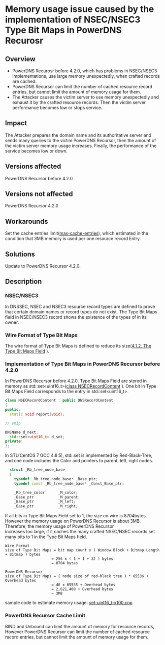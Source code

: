 # Memory usage issue caused by the implementation of NSEC/NSEC3 Type Bit Maps in PowerDNS Recurosr

## Overview

* PowerDNS Recurosr before 4.2.0, which has problems in NSEC/NSEC3 implementations, use large memory unexpectedly, when crafted records are cached.
* PowerDNS Recursor can limit the number of cached resource record entries, but cannot limit the amount of memory usage for them.
* The Attacker causes the victim server to use memory unexpectedly and exhaust it by the crafted resource records. Then the victim server performance becomes low or stops service.

## Impact

The Attacker prepares the domain name and its authoritative server and sends many queries to the victim PowerDNS Recursor,
then the amount of the victim server memory usage increases.
Finally, the performance of the service becomes low or down.

## Versions affected

PowerDNS Recursor before 4.2.0

## Versions not affected

PowerDNS Recursor 4.2.0

## Workarounds

Set the cache entries limit([max-cache-entries](https://doc.powerdns.com/recursor/settings.html#setting-max-cache-entries)), which estimated in the condition that 3MB memory is used per one resource record Entry.

## Solutions

Update to PowerDNS Recursor 4.2.0.

## Description

### NSEC/NSEC3

In DNSSEC, NSEC and NSEC3 resource record types are defined to prove that certain domain names or record types do not exist.
The Type Bit Maps field in NSEC/NSEC3 record shows the existence of the types of in its owner.

### Wire Format of Type Bit Maps

The wire format of Type Bit Maps is defined to reduce its size([4.1.2. The Type Bit Maps Field](https://tools.ietf.org/html/rfc4034#section-4.1.2) ).

### Implementation of Type Bit Maps in PowerDNS Recursor before 4.2.0

In PowerDNS Recursor before 4.2.0, Type Bit Maps Field are stored in memory as std::set<uint16_t>([class NSECRecordContent](https://github.com/PowerDNS/pdns/blob/rec-4.1.14/pdns/dnsrecords.hh#L506) ).
One bit in Type Bit Maps Field corresponds to the entry in std::set<uint16_t>.

```c++
class NSECRecordContent : public DNSRecordContent
{
public:
  static void report(void);

// snip

DNSName d_next;
  std::set<uint16_t> d_set;
private:
};
```

In STL(CentOS 7 GCC 4.8.5), std::set is implemented by Red-Black-Tree, and one node includes the Color and pointers to parent, left, right nodes.

```c++
  struct _Rb_tree_node_base
  {
    typedef _Rb_tree_node_base* _Base_ptr;
    typedef const _Rb_tree_node_base* _Const_Base_ptr;

    _Rb_tree_color      _M_color;
    _Base_ptr           _M_parent;
    _Base_ptr           _M_left;
    _Base_ptr           _M_right;
```

If all bits in Type Bit Maps Field set to 1, the size on wire is 8704bytes. However the memory usage on PowerDNS Recursor is about 3MB.
Therefore, the memory usage of PowerDNS Recursor  
increases too large, if it caches the many crafted NSEC/NSEC records set many bits to 1 in the Type Bit Maps field.

```text
Wire Format
size of Type Bit Maps = bit map count x ( Window Block + Bitmap Length + Bitmap ) bytes
                     = 256 x ( 1 + 1 + 32 ) bytes
                     = 8704 bytes

PowerDNS Recursor
size of Type Bit Maps = ( node size of red-black tree ) * 65536 + Overhead bytes
                     = 40 x 65535 + Overhead bytes
                     = 2,621,400 + Overhead bytes
                     ~ 3MB
```

sample code to estimate memory usage: [set-uint16_t-x100.cpp](https://github.com/sischkg/huge_nsec_response/blob/master/set-uint16_t-x100.cpp)

### PowerDNS Recursor Cache Limit

BIND and Unbound can limit the amount of memory for resource records,
However PowerDNS Recursor can limit the number of cached resource record entries, but cannot limit the amount of memory usage for them.
